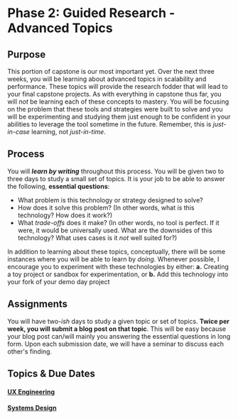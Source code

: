 # Phase 2: Guided Research - Advanced Topics

## Purpose
This portion of capstone is our most important yet. Over the next three weeks, you will be learning about advanced topics in scalability and performance. These topics will provide the research fodder that will lead to your final capstone projects. As with everything in capstone thus far, you will _not_ be learning each of these concepts to mastery. You will be focusing on the problem that these tools and strategies were built to solve and you will be experimenting and studying them just enough to be confident in your abilities to leverage the tool sometime in the future. Remember, this is _just-in-case_ learning, not _just-in-time_.

## Process
You will **_learn by writing_** throughout this process. You will be given two to three days to study a small set of topics. It is your job to be able to answer the following, **essential questions**:
  * What problem is this technology or strategy designed to solve?
  * How does it solve this problem? (In other words, what _is_ this technology? How does it work?)
  * What _trade-offs_ does it make? (In other words, no tool is perfect. If it were, it would be universally used. What are the downsides of this technology? What uses cases is it _not_ well suited for?)

In addition to learning about these topics, conceptually, there will be some instances where you will be able to learn by _doing_. Whenever possible, I encourage you to experiment with these technologies by either:
  **a.** Creating a toy project or sandbox for experimentation, or
  **b.** Add this technology into your fork of your demo day project

## Assignments
You will have two-_ish_ days to study a given topic or set of topics. **Twice per week, you will submit a blog post on that topic**. This will be easy because your blog post can/will mainly you answering the essential questions in long form. Upon each submission date, we will have a seminar to discuss each other's finding.

## Topics & Due Dates
#### [UX Engineering](ux/README.md)
#### [Systems Design](systems-design/README.md)
